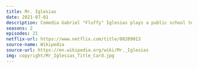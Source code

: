 ```yaml
---
title: Mr. Iglesias
date: 2021-07-01
description: Comedia Gabriel "Fluffy" Iglesias plays a public school teacher in his namesake sitcom. 
seasons: 2
episodes: 21
netflix-url: https://www.netflix.com/title/80209013
source-name: Wikipedia  
source-url: https://en.wikipedia.org/wiki/Mr._Iglesias
img: copyright/Mr_Iglesias_Title_Card.jpg
---
```


